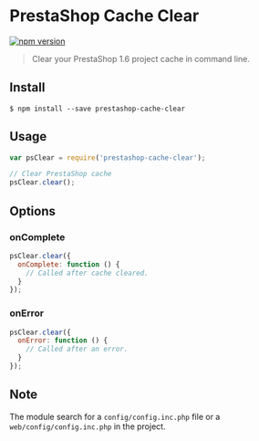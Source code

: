 # PrestaShop Cache Clear
[![npm version](https://badge.fury.io/js/prestashop-cache-clear.svg)](https://badge.fury.io/js/prestashop-cache-clear)

> Clear your PrestaShop 1.6 project cache in command line.

## Install

```
$ npm install --save prestashop-cache-clear
```

## Usage

```js
var psClear = require('prestashop-cache-clear');

// Clear PrestaShop cache
psClear.clear();
```

## Options

### onComplete
```js
psClear.clear({
  onComplete: function () {
    // Called after cache cleared.
  }
});
```

### onError
```js
psClear.clear({
  onError: function () {
    // Called after an error.
  }
});
```

## Note
The module search for a `config/config.inc.php` file or a `web/config/config.inc.php` in the project.
